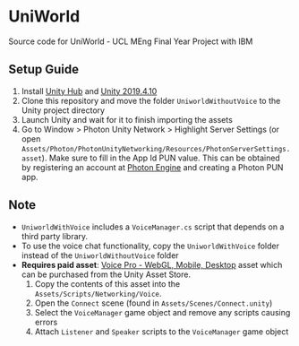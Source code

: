 # UniWorld
Source code for UniWorld - UCL MEng Final Year Project with IBM

## Setup Guide
1. Install [Unity Hub](https://unity3d.com/get-unity/download) and [Unity 2019.4.10](https://unity3d.com/get-unity/download/archive)
2. Clone this repository and move the folder `UniworldWithoutVoice` to the Unity project directory
3. Launch Unity and wait for it to finish importing the assets
4. Go to Window > Photon Unity Network > Highlight Server Settings (or open `Assets/Photon/PhotonUnityNetworking/Resources/PhotonServerSettings.asset`). Make sure to fill in the App Id PUN value. This can be obtained by registering an account at [Photon Engine](https://www.photonengine.com/) and creating a Photon PUN app.

## Note
- `UniworldWithVoice` includes a `VoiceManager.cs` script that depends on a third party library.
- To use the voice chat functionality, copy the `UniworldWithVoice` folder instead of the `UniworldWithoutVoice` folder
- **Requires paid asset**: [Voice Pro - WebGL, Mobile, Desktop](https://assetstore.unity.com/packages/tools/input-management/voice-pro-webgl-mobile-desktop-169274) asset which can be purchased from the Unity Asset Store. 
  1. Copy the contents of this asset into the `Assets/Scripts/Networking/Voice`.
  2. Open the `Connect` scene (found in `Assets/Scenes/Connect.unity`)
  3. Select the `VoiceManager` game object and remove any scripts causing errors
  4. Attach `Listener` and `Speaker` scripts to the `VoiceManager` game object
